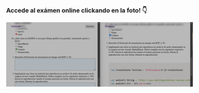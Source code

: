 ### Accede al exámen online clickando en la foto! :point_down:

[![Captura de web del examen](images/landing.png)](https://jotaaloud.github.io/Desarrollo_aplicaciones_multiplataforma/2DAM/Programacion%20multimedia%20y%20dispositivos%20moviles/Segundo%20trimestre/ExamenPMDM/index.html)

